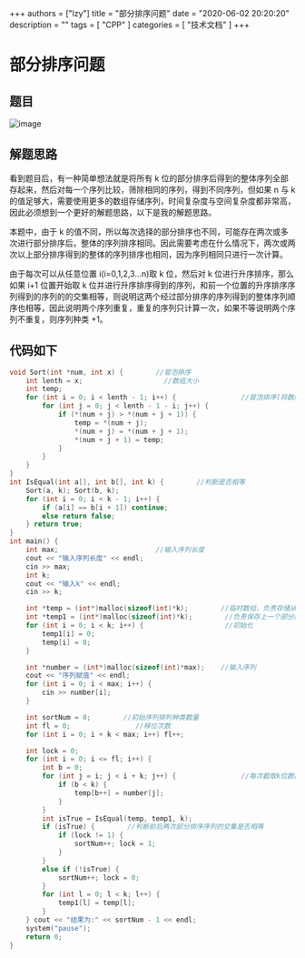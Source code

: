 
+++
authors = ["lzy"]
title = "部分排序问题"
date = "2020-06-02 20:20:20"
description = ""
tags = [
"CPP"
]
categories = [
"技术文档"
]
+++

# 部分排序问题

## 题目

![image](assets/image-20251013174308-o8inwww.webp)

## 解题思路

看到题目后，有一种简单想法就是将所有 k 位的部分排序后得到的整体序列全部存起来，然后对每一个序列比较，筛除相同的序列，得到不同序列，但如果 n 与 k 的值足够大，需要使用更多的数组存储序列，时间复杂度与空间复杂度都非常高，因此必须想到一个更好的解题思路，以下是我的解题思路。

本题中，由于 k 的值不同，所以每次选择的部分排序也不同，可能存在两次或多次进行部分排序后，整体的序列排序相同。因此需要考虑在什么情况下，两次或两次以上部分排序得到的整体的序列排序也相同，因为序列相同只进行一次计算。

由于每次可以从任意位置 i(i=0,1,2,3…n)取 k 位，然后对 k 位进行升序排序，那么如果 i+1 位置开始取 k 位并进行升序排序得到的序列，和前一个位置的升序排序序列得到的序列的的交集相等，则说明这两个经过部分排序的序列得到的整体序列顺序也相等，因此说明两个序列重复，重复的序列只计算一次，如果不等说明两个序列不重复，则序列种类 +1。

## 代码如下

```c
void Sort(int *num, int x) {        //冒泡排序
    int lenth = x;                    //数组大小
    int temp;
    for (int i = 0; i < lenth - 1; i++) {                //冒泡排序(将数组元素升序排序)
        for (int j = 0; j < lenth - 1 - i; j++) {
            if (*(num + j) > *(num + j + 1)) {
                temp = *(num + j);
                *(num + j) = *(num + j + 1);
                *(num + j + 1) = temp;
            }
        }
    }
}
int IsEqual(int a[], int b[], int k) {        //判断是否相等
    Sort(a, k); Sort(b, k);
    for (int i = 0; i < k - 1; i++) {
        if (a[i] == b[i + 1]) continue;
        else return false;
    } return true;
}
int main() {
    int max;                        //输入序列长度
    cout << "输入序列长度" << endl;
    cin >> max;
    int k;
    cout << "输入k" << endl;
    cin >> k;

    int *temp = (int*)malloc(sizeof(int)*k);        //临时数组，负责存储从i位起k个数据，部分排序序列
    int *temp1 = (int*)malloc(sizeof(int)*k);        //负责保存上一个部分排序序列
    for (int i = 0; i < k; i++) {                    //初始化
        temp1[i] = 0;
        temp[i] = 0;
    }

    int *number = (int*)malloc(sizeof(int)*max);    //输入序列
    cout << "序列赋值" << endl;
    for (int i = 0; i < max; i++) {
        cin >> number[i];
    }

    int sortNum = 0;        //初始序列排列种类数量
    int fl = 0;                //移位次数
    for (int i = 0; i + k < max; i++) fl++;

    int lock = 0;
    for (int i = 0; i <= fl; i++) {
        int b = 0;
        for (int j = i; j < i + k; j++) {                //每次截取k位数据
            if (b < k) {
                temp[b++] = number[j];
            }
        }
        int isTrue = IsEqual(temp, temp1, k);
        if (isTrue) {        //判断前后两次部分排序序列的交集是否相等
            if (lock != 1) {
                sortNum++; lock = 1;
            }
        }
        else if (!isTrue) {
            sortNum++; lock = 0;
        }
        for (int l = 0; l < k; l++) {
            temp1[l] = temp[l];
        }
    } cout << "结果为:" << sortNum - 1 << endl;
    system("pause");
    return 0;
}
```
